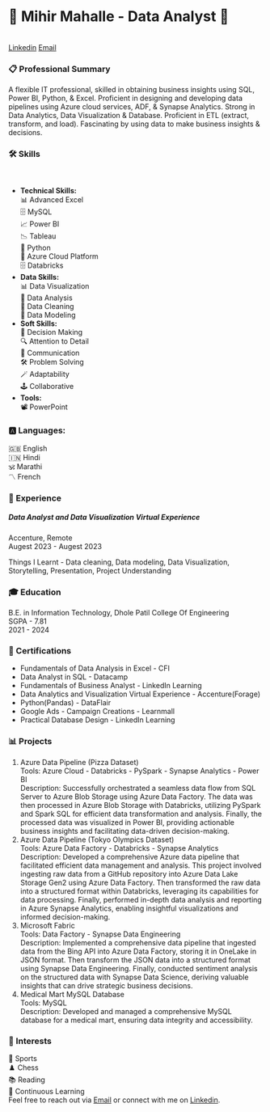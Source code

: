 <h1>🌟  <strong>Mihir Mahalle - Data Analyst </strong>🌟</h1><br>
<a href="https://www.linkedin.com/in/mihirmahalle">Linkedin</a> <a href="mihirmahalleui@protonmail.com">Email</a>


<h3>📋 Professional Summary</h3>
A flexible IT professional, skilled in obtaining business insights using SQL, Power BI, Python, & Excel. Proficient in designing and developing data pipelines using Azure cloud services, ADF, & Synapse Analytics. Strong in Data Analytics, Data Visualization &  Database. Proficient in ETL (extract, transform, and load). Fascinating by using data to make business insights & decisions.<br>

<h3><strong>🛠️ Skills </strong> </h3><br> 
<ul>
 <li><strong>Technical Skills:</strong><br></li>
📊 Advanced Excel<br>
🗄️ MySQL<br>
📈 Power BI<br>
📉 Tableau<br>
🐍 Python <br>
🐍 Azure Cloud Platform <br>
🗄️ Databricks<br>
 <li><strong>Data Skills:</strong><br></li>
📊 Data Visualization<br>
🧮 Data Analysis<br>
🧹 Data Cleaning<br>
🪪 Data Modeling<br>
 <li><strong>Soft Skills:</strong><br></li>
🧠 Decision Making<br>
🔍 Attention to Detail<br>
💬 Communication<br>
🛠️ Problem Solving<br>
🪄 Adaptability<br>
🕹️ Collaborative<br>
 <li><strong>Tools:</strong><br></li>
📽️ PowerPoint<br>
</ul>
<h3><strong>🅰️ Languages:</strong> </h3>
🇬🇧 English<br>
🇮🇳 Hindi<br>
🕉 Marathi<br>
〽️ French<br>

<h3><strong>💼 Experience </strong></h3>
<h5>Data Analyst and Data Visualization Virtual Experience<br></h5>
Accenture, Remote<br>
Augest 2023 - Augest 2023<br>

Things I Learnt - Data cleaning, Data modeling, Data Visualization, Storytelling, Presentation, Project Understanding<br>

<h3><strong>🎓 Education</strong> </h3>
B.E. in Information Technology, Dhole Patil College Of Engineering <br>
SGPA - 7.81<br>
2021 - 2024<br>

<h3><strong>📜 Certifications</strong> </h3>
<ul>
<li>Fundamentals of Data Analysis in Excel - CFI<br></li>
 <li>Data Analyst in SQL - Datacamp<br></li>
 <li>Fundamentals of Business Analyst - LinkedIn Learning<br></li>
 <li>Data Analytics and Visualization Virtual Experience - Accenture(Forage)<br></li>
 <li>Python(Pandas) - DataFlair<br></li>
 <li>Google Ads - Campaign Creations - Learnmall<br></li>
 <li>Practical Database Design - LinkedIn Learning<br></li>
</ul>

<h3><strong>📊 Projects </strong> </h3>
<ol>
 <li> Azure Data Pipeline (Pizza Dataset) <br>
Tools: Azure Cloud - Databricks - PySpark - Synapse Analytics - Power BI<br>
Description: Successfully orchestrated a seamless data flow from SQL Server to Azure Blob Storage using Azure Data Factory. The data was then processed in Azure Blob Storage with Databricks, utilizing PySpark and Spark SQL for efficient data transformation and analysis. Finally, the processed data was visualized in Power BI, providing actionable business insights and facilitating data-driven decision-making.<br></li>

 <li> Azure Data Pipeline (Tokyo Olympics Dataset) <br>
Tools: Azure Data Factory - Databricks - Synapse Analytics <br>
Description: Developed a comprehensive Azure data pipeline that facilitated efficient data management and analysis. This project involved ingesting raw data from a GitHub repository into Azure Data Lake Storage Gen2 using Azure Data Factory. Then transformed the raw data into a structured format within Databricks, leveraging its capabilities for data processing. Finally, performed in-depth data analysis and reporting in Azure Synapse Analytics, enabling insightful visualizations and informed decision-making.<br></li>

 <li> Microsoft Fabric <br>
Tools: Data Factory - Synapse Data Engineering <br>
Description: Implemented a comprehensive data pipeline that ingested data from the Bing API into Azure Data Factory, storing it in OneLake in JSON format. Then transform the JSON data into a structured format using Synapse Data Engineering. Finally, conducted sentiment analysis on the structured data with Synapse Data Science, deriving valuable insights that can drive strategic business decisions.<br></li>

 <li> Medical Mart MySQL Database<br>
Tools: MySQL<br>
Description: Developed and managed a comprehensive MySQL database for a medical mart, ensuring data integrity and accessibility.<br></li>
</ol>

<h3><strong>🌱 Interests</strong> </h3>
🏀 Sports<br>
♟️ Chess<br>
📚 Reading<br>
📖 Continuous Learning<br>
Feel free to reach out via <a href="mihirmahalleui@protonmail.com">Email</a> or connect with me on <a href="https://www.linkedin.com/in/mihirmahalle">Linkedin</a>.

